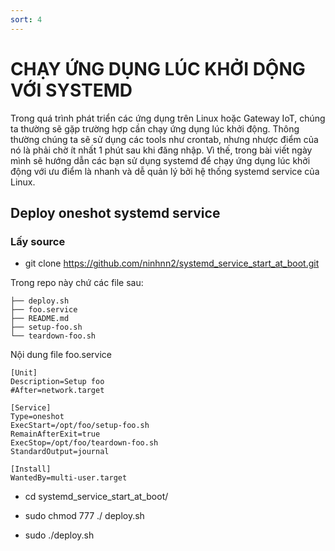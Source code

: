 ```yaml
---
sort: 4
---
```


# CHẠY ỨNG DỤNG LÚC KHỞI DỘNG VỚI SYSTEMD

Trong quá trình phát triển các ứng dụng trên Linux hoặc Gateway IoT, chúng ta thường sẽ gặp trường hợp
cần chạy ứng dụng lúc khởi động.
Thông thường chúng ta sẽ sử dụng các tools như crontab, nhưng nhược điểm của nó là phải chờ ít nhất 
1 phút sau khi đăng nhập. Vì thế, trong bài viết ngày mình sẽ hướng dẫn các bạn sử dụng systemd để chạy
ứng dụng lúc khởi động với ưu điểm là nhanh và dễ quản lý bởi hệ thống systemd service của Linux.

## Deploy oneshot systemd service

### Lấy source
- git clone https://github.com/ninhnn2/systemd_service_start_at_boot.git

Trong repo này chứ các file sau:
```shell
├── deploy.sh
├── foo.service
├── README.md
├── setup-foo.sh
└── teardown-foo.sh
```
Nội dung file foo.service
```shell
[Unit]
Description=Setup foo
#After=network.target

[Service]
Type=oneshot
ExecStart=/opt/foo/setup-foo.sh
RemainAfterExit=true
ExecStop=/opt/foo/teardown-foo.sh
StandardOutput=journal

[Install]
WantedBy=multi-user.target
```


- cd systemd_service_start_at_boot/

- sudo chmod 777 ./ deploy.sh

- sudo ./deploy.sh























